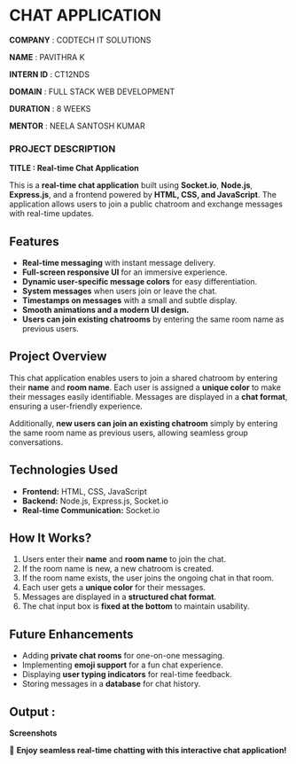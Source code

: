 # CHAT APPLICATION

**COMPANY** : CODTECH IT SOLUTIONS

**NAME** : PAVITHRA K

**INTERN ID** : CT12NDS

**DOMAIN** : FULL STACK WEB DEVELOPMENT

**DURATION** : 8 WEEKS

**MENTOR** : NEELA SANTOSH KUMAR

### **PROJECT DESCRIPTION**

**TITLE : Real-time Chat Application**

This is a **real-time chat application** built using **Socket.io**, **Node.js**, **Express.js**, and a frontend powered by **HTML, CSS, and JavaScript**. The application allows users to join a public chatroom and exchange messages with real-time updates.  

## **Features**  
- **Real-time messaging** with instant message delivery.  
- **Full-screen responsive UI** for an immersive experience.  
- **Dynamic user-specific message colors** for easy differentiation.  
- **System messages** when users join or leave the chat.  
- **Timestamps on messages** with a small and subtle display.  
- **Smooth animations and a modern UI design.**  
- **Users can join existing chatrooms** by entering the same room name as previous users.  

## **Project Overview**  
This chat application enables users to join a shared chatroom by entering their **name** and **room name**. Each user is assigned a **unique color** to make their messages easily identifiable. Messages are displayed in a **chat format**, ensuring a user-friendly experience.  

Additionally, **new users can join an existing chatroom** simply by entering the same room name as previous users, allowing seamless group conversations.  

## **Technologies Used**  
- **Frontend:** HTML, CSS, JavaScript  
- **Backend:** Node.js, Express.js, Socket.io  
- **Real-time Communication:** Socket.io  

## **How It Works?**  
1. Users enter their **name** and **room name** to join the chat.  
2. If the room name is new, a new chatroom is created.  
3. If the room name exists, the user joins the ongoing chat in that room.  
4. Each user gets a **unique color** for their messages.  
5. Messages are displayed in a **structured chat format**.  
6. The chat input box is **fixed at the bottom** to maintain usability.  

## **Future Enhancements**  
- Adding **private chat rooms** for one-on-one messaging.  
- Implementing **emoji support** for a fun chat experience.  
- Displaying **user typing indicators** for real-time feedback.  
- Storing messages in a **database** for chat history.  

## **Output :**


**Screenshots**


🚀 **Enjoy seamless real-time chatting with this interactive chat application!**  
